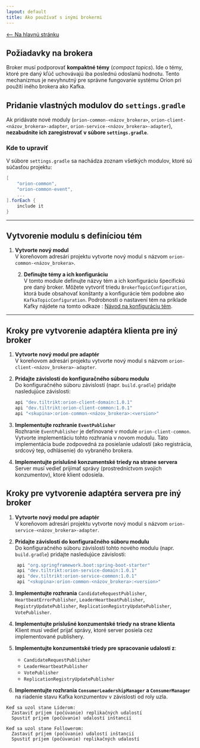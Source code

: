 ```yaml
---
layout: default
title: Ako používať s inými brokermi
---
```


[<-- Na hlavnú stránku](index.md)
## Požiadavky na brokera

Broker musí podporovať **kompaktné témy** (*compact topics*). Ide o témy, ktoré pre daný kľúč uchovávajú iba poslednú odoslanú hodnotu. Tento mechanizmus je nevyhnutný pre správne fungovanie systému Orion pri použití iného brokera ako Kafka.

## Pridanie vlastných modulov do `settings.gradle`

Ak pridávate nové moduly (`orion-common-<názov_brokera>`, `orion-client-<názov_brokera>-adapter`, `orion-service-<názov_brokera>-adapter`), **nezabudnite ich zaregistrovať v súbore `settings.gradle`**.

### Kde to upraviť

V súbore `settings.gradle` sa nachádza zoznam všetkých modulov, ktoré sú súčasťou projektu:

```groovy
[
    "orion-common",
    "orion-common-event",
    ...
].forEach {
    include it
}
```
---

## Vytvorenie modulu s definíciou tém

1. **Vytvorte nový modul**  
   V koreňovom adresári projektu vytvorte nový modul s názvom `orion-common-<názov_brokera>`.

   2. **Definujte témy a ich konfiguráciu**  
      V tomto module definujte názvy tém a ich konfiguráciu špecifickú pre daný broker. Môžete vytvoriť triedu `BrokerTopicConfiguration`, ktorá bude obsahovať konštanty a konfigurácie tém podobne ako `KafkaTopicConfiguration`. Podrobnosti o nastavení tém na príklade Kafky nájdete na tomto odkaze   : [Návod na konfiguráciu tém](/kafka-topics.md).

---

## Kroky pre vytvorenie adaptéra klienta pre iný broker

1. **Vytvorte nový modul pre adaptér**  
   V koreňovom adresári projektu vytvorte nový modul s názvom `orion-client-<názov_brokera>-adapter`.

2. **Pridajte závislosti do konfiguračného súboru modulu**  
   Do konfiguračného súboru závislostí (napr. `build.gradle`) pridajte nasledujúce závislosti:

   ```groovy
   api "dev.tiltrikt:orion-client-domain:1.0.1"
   api "dev.tiltrikt:orion-client-common:1.0.1"
   api "<skupina>:orion-common-<názov_brokera>:<version>"
   ```

3. **Implementujte rozhranie `EventPublisher`**  
   Rozhranie `EventPublisher` je definované v module `orion-client-common`. Vytvorte implementáciu tohto rozhrania v novom modulu. Táto implementácia bude zodpovedná za posielanie udalostí (ako registrácia, srdcový tep, odhlásenie) do vybraného brokera.

4. **Implementujte príslušné konzumentské triedy na strane servera**<br>
   Server musí vedieť prijímať správy (prostredníctvom svojich konzumentov), ktoré klient odosiela.

## Kroky pre vytvorenie adaptéra servera pre iný broker

1. **Vytvorte nový modul pre adaptér**  
   V koreňovom adresári projektu vytvorte nový modul s názvom `orion-service-<názov_brokera>-adapter`.

2. **Pridajte závislosti do konfiguračného súboru modulu**  
      Do konfiguračného súboru závislostí tohto nového modulu (napr. `build.gradle`) pridajte nasledujúce závislosti:
```groovy
    api "org.springframework.boot:spring-boot-starter"
    api "dev.tiltrikt:orion-service-domain:1.0.1"
    api "dev.tiltrikt:orion-service-common:1.0.1"
    api "<skupina>:orion-common-<názov_brokera>:<version>"
```

3. **Implementujte rozhrania** `CandidateRequestPublisher`, `HeartbeatErrorPublisher`, `LeaderHeartbeatPublisher`, `RegistryUpdatePublisher`, `ReplicationRegistryUpdatePublisher`, `VotePublisher`.

4. **Implementujte príslušné konzumentské triedy na strane klienta**<br>
   Klient musí vedieť prijať správy, ktoré server posiela cez implementované publishery.

5. **Implementujte konzumentské triedy pre spracovanie udalostí z**:
   * `CandidateRequestPublisher`
   * `LeaderHeartbeatPublisher`
   * `VotePublisher`
   * `ReplicationRegistryUpdatePublisher`

6. **Implementujte rozhrania `ConsumerLeadershipManager` a `ConsumerManager`** na riadenie stavu Kafka konzumentov v závislosti od roly uzla.

```
Keď sa uzol stane Líderom:
  Zastaviť príjem (počúvanie) replikačných udalostí
  Spustiť príjem (počúvanie) udalostí inštancií

Keď sa uzol stane Followerom:
  Zastaviť príjem (počúvanie) udalostí inštancií
  Spustiť príjem (počúvanie) replikačných udalostí
```